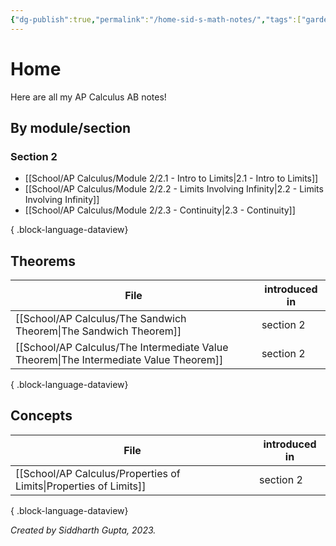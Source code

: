 ```yaml
---
{"dg-publish":true,"permalink":"/home-sid-s-math-notes/","tags":["gardenEntry"],"created":"","updated":""}
---
```


# **Home**
Here are all my AP Calculus AB notes!
## By module/section
### Section 2
- [[School/AP Calculus/Module 2/2.1 - Intro to Limits\|2.1 - Intro to Limits]]
- [[School/AP Calculus/Module 2/2.2 - Limits Involving Infinity\|2.2 - Limits Involving Infinity]]
- [[School/AP Calculus/Module 2/2.3 - Continuity\|2.3 - Continuity]]

{ .block-language-dataview}
## Theorems
| File                                                                                     | introduced in |
| ---------------------------------------------------------------------------------------- | ------------- |
| [[School/AP Calculus/The Sandwich Theorem\|The Sandwich Theorem]]                     | section 2     |
| [[School/AP Calculus/The Intermediate Value Theorem\|The Intermediate Value Theorem]] | section 2     |

{ .block-language-dataview}
## Concepts
| File                                                                 | introduced in |
| -------------------------------------------------------------------- | ------------- |
| [[School/AP Calculus/Properties of Limits\|Properties of Limits]] | section 2     |

{ .block-language-dataview}

*Created by Siddharth Gupta, 2023.*


